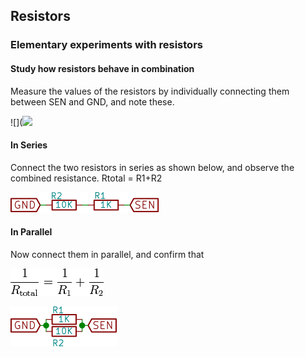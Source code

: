 Resistors
---

### Elementary experiments with resistors

#### Study how resistors behave in combination

Measure the values of the resistors by individually connecting them between SEN and GND, and note these.

![](![](images/images/schematics/RMeasure.svg)

#### In Series

Connect the two resistors in series as shown below, and observe the combined resistance. Rtotal = R1+R2

![](images/schematics/RSeriesSimple.svg)

#### In Parallel

Now connect them in parallel, and confirm that

![](images/schematics/RParallelFormula.gif)

![](images/schematics/RParallelSimple.svg)
	

 


